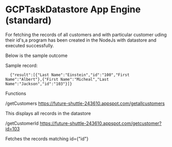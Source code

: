 # GCPTaskDatastore App Engine (standard)

For fetching the records of all customers and with particular customer uding their id's,a program has been created in the NodeJs with datastore and executed successfully.

Below is the sample outcome

Sample record:

      {"result":[{"Last Name":"Einstein","id":"100","First Name":"Albert"},{"First Name":"Micheal","Last Name":"Jackson","id":"103"}]}

Functions

/getCustomers
https://future-shuttle-243610.appspot.com/getallcustomers


This displays all records in the datastore

/getCustomerId
https://future-shuttle-243610.appspot.com/getcustomer?id=103


Fetches the records matching id={"id"}
